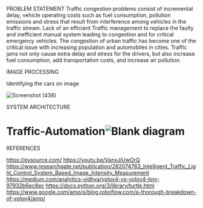 PROBLEM STATEMENT
Traffic congestion problems consist of incremental delay, vehicle operating costs such as fuel consumption, pollution emissions and stress that result from interference among vehicles in the traffic stream.
Lack of an efficient Traffic management to replace the faulty and inefficient manual system leading to congestion and for critical emergency vehicles.
The congestion of urban traffic has become one of the critical issue with increasing population and automobiles in cities. Traffic jams not only cause extra delay and stress for the drivers, but also increase fuel consumption, add transportation costs, and increase air pollution.

IMAGE PROCESSING

Identifying the cars on image

![Screenshot (438)](https://user-images.githubusercontent.com/78838984/135569706-f00cb147-5df7-4959-b46d-5055062ef34e.png)




SYSTEM ARCHITECTURE

# Traffic-Automation![Blank diagram](https://user-images.githubusercontent.com/78838984/135516242-5a4bfd2c-13f8-404b-bc1f-ff4ab1d77ddf.jpeg)

REFERENCES

https://pysource.com/
https://youtu.be/VanxJiUwOrQ
https://www.researchgate.net/publication/282074763_Intelligent_Traffic_Light_Control_System_Based_Image_Intensity_Measurement
https://medium.com/analytics-vidhya/yolov4-vs-yolov4-tiny-97932b6ec8ec
https://docs.python.org/3/library/turtle.html
https://www.google.com/amp/s/blog.roboflow.com/a-thorough-breakdown-of-yolov4/amp/
